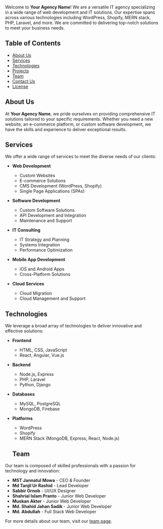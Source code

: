 

Welcome to **Your Agency Name**! We are a versatile IT agency specializing in a wide range of web development and IT solutions. Our expertise spans across various technologies including WordPress, Shopify, MERN stack, PHP, Laravel, and more. We are committed to delivering top-notch solutions to meet your business needs.

## Table of Contents

- [About Us](#about-us)
- [Services](#services)
- [Technologies](#technologies)
- [Projects](#projects)
- [Team](#team)
- [Contact Us](#contact-us)
- [License](#license)

## About Us

At **Your Agency Name**, we pride ourselves on providing comprehensive IT solutions tailored to your specific requirements. Whether you need a new website, an e-commerce platform, or custom software development, we have the skills and experience to deliver exceptional results.

## Services

We offer a wide range of services to meet the diverse needs of our clients:

- **Web Development**
  - Custom Websites
  - E-commerce Solutions
  - CMS Development (WordPress, Shopify)
  - Single Page Applications (SPAs)

- **Software Development**
  - Custom Software Solutions
  - API Development and Integration
  - Maintenance and Support

- **IT Consulting**
  - IT Strategy and Planning
  - Systems Integration
  - Performance Optimization

- **Mobile App Development**
  - iOS and Android Apps
  - Cross-Platform Solutions

- **Cloud Services**
  - Cloud Migration
  - Cloud Management and Support

## Technologies

We leverage a broad array of technologies to deliver innovative and effective solutions:

- **Frontend**
  - HTML, CSS, JavaScript
  - React, Angular, Vue.js

- **Backend**
  - Node.js, Express
  - PHP, Laravel
  - Python, Django

- **Databases**
  - MySQL, PostgreSQL
  - MongoDB, Firebase

- **Platforms**
  - WordPress
  - Shopify
  - MERN Stack (MongoDB, Express, React, Node.js)
 
  ## Team

Our team is composed of skilled professionals with a passion for technology and innovation:

- **MST Jannatul Mowa** - CEO & Founder
- **Md Tanjil Ur Rashid** - Lead Developer
- **Sabbir Ornob** - UI/UX Designer
- **Shahrial Islam Pranto** - Junior Web Developer
- **Muskan Akter** - Junior Web Developer
- **Md. Shahid Jahan Sadik** - Junior Web Developer
- **Md. Abdullah** - Full Stack Web Developer

For more details about our team, visit our [team page](link-to-team-page).
